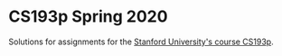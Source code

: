 # CS193p Spring 2020

Solutions for assignments for the [Stanford University's course CS193p](https://cs193p.sites.stanford.edu/). 

